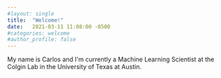 ```yaml
---
#layout: single
title:  "Welcome!"
date:   2021-03-11 11:08:00 -0500
#categories: welcome
#author_profile: false
---
```

My name is Carlos and I'm currently a Machine Learning Scientist at the Colgin Lab in the University of Texas at Austin.